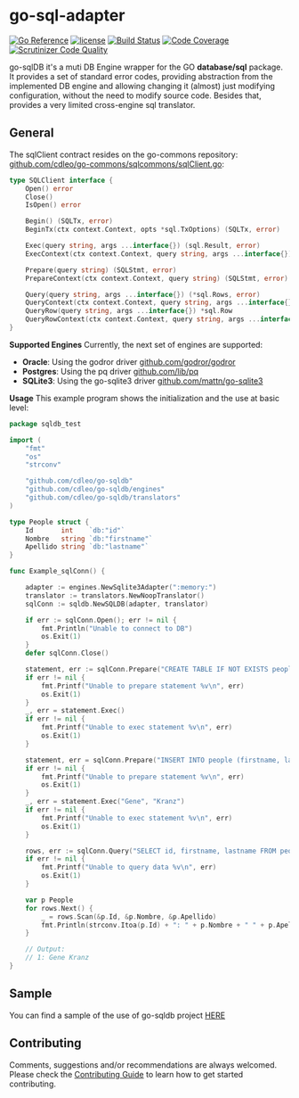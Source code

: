 # go-sql-adapter

[![Go Reference](http://img.shields.io/badge/godoc-reference-blue.svg?style=flat)](https://pkg.go.dev/github.com/cdleo/go-sqldb) [![license](http://img.shields.io/badge/license-MIT-red.svg?style=flat)](https://raw.githubusercontent.com/cdleo/go-sqldb/master/LICENSE) [![Build Status](https://scrutinizer-ci.com/g/cdleo/go-sqldb/badges/build.png?b=main)](https://scrutinizer-ci.com/g/cdleo/go-sqldb/build-status/main) [![Code Coverage](https://scrutinizer-ci.com/g/cdleo/go-sqldb/badges/coverage.png?b=main)](https://scrutinizer-ci.com/g/cdleo/go-sqldb/?branch=main) [![Scrutinizer Code Quality](https://scrutinizer-ci.com/g/cdleo/go-sqldb/badges/quality-score.png?b=main)](https://scrutinizer-ci.com/g/cdleo/go-sqldb/?branch=main)

go-sqlDB it's a muti DB Engine wrapper for the GO **database/sql** package. It provides a set of standard error codes, providing abstraction from the implemented DB engine and allowing changing it (almost) just modifying configuration, without the need to modify source code.
Besides that, provides a very limited cross-engine sql translator.

## General
The sqlClient contract resides on the go-commons repository: [github.com/cdleo/go-commons/sqlcommons/sqlClient.go](https://ithub.com/cdleo/go-commons/sqlcommons/sqlClient.go):
```go
type SQLClient interface {
	Open() error
	Close()
	IsOpen() error

	Begin() (SQLTx, error)
	BeginTx(ctx context.Context, opts *sql.TxOptions) (SQLTx, error)

	Exec(query string, args ...interface{}) (sql.Result, error)
	ExecContext(ctx context.Context, query string, args ...interface{}) (sql.Result, error)

	Prepare(query string) (SQLStmt, error)
	PrepareContext(ctx context.Context, query string) (SQLStmt, error)

	Query(query string, args ...interface{}) (*sql.Rows, error)
	QueryContext(ctx context.Context, query string, args ...interface{}) (*sql.Rows, error)
	QueryRow(query string, args ...interface{}) *sql.Row
	QueryRowContext(ctx context.Context, query string, args ...interface{}) *sql.Row
}
```

**Supported Engines**
Currently, the next set of engines are supported:
- **Oracle**: Using the godror driver [github.com/godror/godror](https://github.com/godror/godror)
- **Postgres**: Using the pq driver [github.com/lib/pq](https://github.com/lib/pq)
- **SQLite3**: Using the go-sqlite3 driver [github.com/mattn/go-sqlite3](https://github.com/mattn/go-sqlite3)


**Usage**
This example program shows the initialization and the use at basic level:
```go
package sqldb_test

import (
	"fmt"
	"os"
	"strconv"

	"github.com/cdleo/go-sqldb"
	"github.com/cdleo/go-sqldb/engines"
	"github.com/cdleo/go-sqldb/translators"
)

type People struct {
	Id       int    `db:"id"`
	Nombre   string `db:"firstname"`
	Apellido string `db:"lastname"`
}

func Example_sqlConn() {

	adapter := engines.NewSqlite3Adapter(":memory:")
	translator := translators.NewNoopTranslator()
	sqlConn := sqldb.NewSQLDB(adapter, translator)

	if err := sqlConn.Open(); err != nil {
		fmt.Println("Unable to connect to DB")
		os.Exit(1)
	}
	defer sqlConn.Close()

	statement, err := sqlConn.Prepare("CREATE TABLE IF NOT EXISTS people (id INTEGER PRIMARY KEY, firstname TEXT, lastname TEXT)")
	if err != nil {
		fmt.Printf("Unable to prepare statement %v\n", err)
		os.Exit(1)
	}
	_, err = statement.Exec()
	if err != nil {
		fmt.Printf("Unable to exec statement %v\n", err)
		os.Exit(1)
	}

	statement, err = sqlConn.Prepare("INSERT INTO people (firstname, lastname) VALUES (?, ?)")
	if err != nil {
		fmt.Printf("Unable to prepare statement %v\n", err)
		os.Exit(1)
	}
	_, err = statement.Exec("Gene", "Kranz")
	if err != nil {
		fmt.Printf("Unable to exec statement %v\n", err)
		os.Exit(1)
	}

	rows, err := sqlConn.Query("SELECT id, firstname, lastname FROM people")
	if err != nil {
		fmt.Printf("Unable to query data %v\n", err)
		os.Exit(1)
	}

	var p People
	for rows.Next() {
		_ = rows.Scan(&p.Id, &p.Nombre, &p.Apellido)
		fmt.Println(strconv.Itoa(p.Id) + ": " + p.Nombre + " " + p.Apellido)
	}

	// Output:
	// 1: Gene Kranz
}
```

## Sample

You can find a sample of the use of go-sqldb project [HERE](https://github.com/cdleo/go-sql-adapter/blob/master/sqlAdapter_example_test.go)

## Contributing

Comments, suggestions and/or recommendations are always welcomed. Please check the [Contributing Guide](CONTRIBUTING.md) to learn how to get started contributing.
